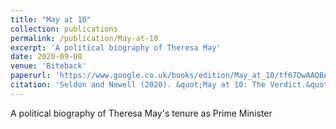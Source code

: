 ```yaml
---
title: "May at 10"
collection: publications
permalink: /publication/May-at-10
excerpt: 'A political biography of Theresa May'
date: 2020-09-08
venue: 'Biteback'
paperurl: 'https://www.google.co.uk/books/edition/May_at_10/tf67DwAAQBAJ?hl=en&gbpv=0'
citation: 'Seldon and Newell (2020). &quot;May at 10: The Verdict.&quot; <i>Biteback</i>.'
---
```

A political biography of Theresa May's tenure as Prime Minister

